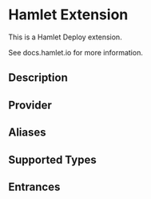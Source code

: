# <module-name> Hamlet Extension

This is a Hamlet Deploy extension.

See docs.hamlet.io for more information.

## Description
<!-- provide a summary of the purpose and use-case for your extension -->

## Provider
<!-- the associated Hamlet Plugin Provider required -->

## Aliases
<!-- list any aliases that this Extension may be used as -->

## Supported Types
<!-- List of component types that can be extended -->

## Entrances
<!-- List of entrances that this extension supports -->
